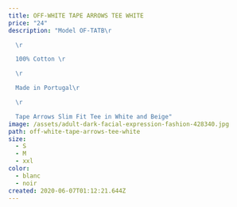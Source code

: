 ```yaml
---
title: OFF-WHITE TAPE ARROWS TEE WHITE
price: "24"
description: "Model OF-TATB\r

  \r

  100% Cotton \r

  \r

  Made in Portugal\r

  \r

  Tape Arrows Slim Fit Tee in White and Beige"
image: /assets/adult-dark-facial-expression-fashion-428340.jpg
path: off-white-tape-arrows-tee-white
size:
  - S
  - M
  - xxl
color:
  - blanc
  - noir
created: 2020-06-07T01:12:21.644Z
---
```

